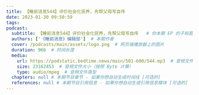 ```yaml
---
title: 【睡前消息544】评价社会化抚养，先帮父母写自传
date: 2023-01-30 09:50:59
tags:
podcast:
  subtitle: 【睡前消息544】评价社会化抚养，先帮父母写自传   # 你本期 EP 的子标题
  authors: ['《睡前消息》编辑部']  # 本期作者
  cover: /podcasts/main/assets/logo.png  # 网页端播放器上的图片
  duration: 966  # 时间长度
  media:
    url: https://podstatic.bedtime.news/main/501-600/544.mp3  # 音频文件
    size: 23162453  # 音频文件大小（按照 Byte 计算）
    type: audio/mpeg  # 音频文件类型
  chapters: null # 本期节目章节 - 如果你想自动生成时间线 [可选的]
  references: null # 本期节目引用信息 - 如果你想自动生成引用信息模块 [可选的]
---
```

